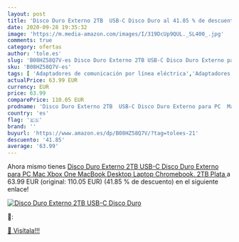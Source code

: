 ```yaml
---
layout: post
title: 'Disco Duro Externo 2TB  USB-C Disco Duro al 41.85 % de descuento'
date: 2020-09-28 19:35:32
image: 'https://m.media-amazon.com/images/I/319DcUp9QUL._SL400_.jpg'
comments: true
category: ofertas
author: 'tole.es'
slug: 'B08HZ58Q7V-es Disco Duro Externo 2TB USB-C Disco Duro Externo para PC...'
sku: 'B08HZ58Q7V-es'
tags: [ 'Adaptadores de comunicación por línea eléctrica','Adaptadores de red','Dispositivos de red','Informática','xbox', ]
actualPrice: 63.99 EUR
currency: EUR
price: 63.99
comparePrice: 110.05 EUR
prodname: 'Disco Duro Externo 2TB  USB-C Disco Duro Externo para PC  Mac  Xbox One  MacBook  Desktop  Laptop  Chromebook. 2TB Plata '
country: 'es'
flag: '🇪🇸'
brand: ''
buyurl: 'https://www.amazon.es/dp/B08HZ58Q7V/?tag=tolees-21'
descuento: '41.85'
average: '63.99'
---
```


Ahora mismo tienes [Disco Duro Externo 2TB  USB-C Disco Duro Externo para PC  Mac  Xbox One  MacBook  Desktop  Laptop  Chromebook. 2TB Plata ](https://www.amazon.es/dp/B08HZ58Q7V/?tag=tolees-21) a 63.99 EUR (original: 110.05 EUR) (41.85 %  de descuento) en el siguiente enlace!

[![Disco Duro Externo 2TB  USB-C Disco Duro](https://m.media-amazon.com/images/I/319DcUp9QUL._SL400_.jpg)](https://www.amazon.es/dp/B08HZ58Q7V/?tag=tolees-21)

🔎:


[🛒 Visítala!!!](https://www.amazon.es/dp/B08HZ58Q7V/?tag=tolees-21)
